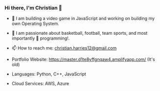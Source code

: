 ### Hi there, I'm Christian 👋

- 🔭 I am building a video game in JavaScript and working on building my own Operating System. 

- 🏀 I am passionate about basketball, football, team sports, and most importantly 🥁 programming!.

- 📫 How to reach me: christian.harries12@gmail.com

- Portfolio Website: https://master.d1te8yffgnqaw4.amplifyapp.com/ (It's old)

- Languages: Python, C++, JavaScript
- Cloud Services: AWS, Azure

